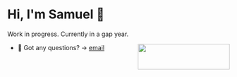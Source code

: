 <!--![alt text](https://raw.githubusercontent.com/ostweg/ostweg/main/img/header.jpg)-->
# Hi, I'm Samuel 👋

Work in progress. Currently in a gap year. 

<a href="https://stackoverflow.com/users/9945539/samga"><img src="https://stackexchange.com/users/flair/13780246.png?theme=dark" style="float:right;" width="208" height="58"></a>

- 💬 Got any questions? -> [email](mailto:...)
